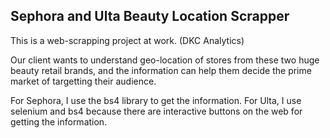 ## Sephora and Ulta Beauty Location Scrapper

This is a web-scrapping project at work. (DKC Analytics)

Our client wants to understand geo-location of stores from these two huge beauty retail brands, and the information can help them decide the prime market of targetting their audience.

For Sephora, I use the bs4 library to get the information. For Ulta, I use selenium and bs4 because there are interactive buttons on the web for getting the information.
